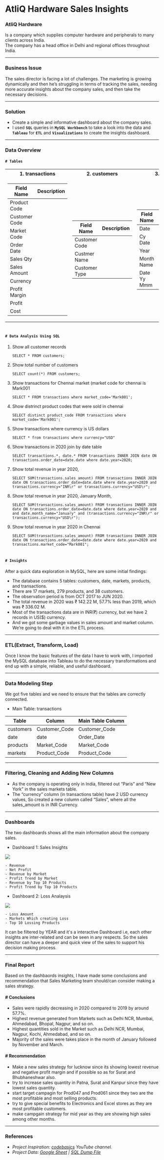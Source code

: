 # AtliQ Hardware Sales Insights

### AtliQ Hardware
Is a company which supplies computer hardware and peripherals to many clients across India.\
The company has a head office in Delhi and regional offices throughout India.

---

### Business Issue
The sales director is facing a lot of challenges. The marketing is growing dynamically and then he’s struggling in terms of tracking the sales, needing more accurate insights about the company sales, and then take the necessary decisions.

---

### Solution
- Create a simple and informative dashboard about the company sales.
- I used **`SQL`** queries in **`MySQL Workbench`** to take a look into the data and **`Tableau`** for **`ETL`** and **`Visualizations`** to create the insights dashboard.

---

### Data Overview

#### `# Tables`
    
<table>
<tr><th>1. transactions</th><th>2. customers</th><th>3. date</th><th> 4. products </th><th> 5. markets </th></tr>
<tr><td>

|Field Name|Description|
|----|---|
|Product Code||
|Customer Code||
|Market Code||
|Order Date||
|Sales Qty||
|Sales Amount||
|Currency||
|Profit Margin||
|Profit||
|Cost||

</td><td>

|Field Name|Description|
|---|---|
|Customer Code||
|Custmer Name||
|Customer Type||

</td><td>

|Field Name|Description|
|---|---|
|Date||
|Cy Date||
|Year||
|Month Name||
|Date Yy Mmm||
	
</td><td>
	
|Field Name|Description|
|---|---|
|Product Code||
|Product Type||

</td><td>

|Field Name|Description|
|---|---|
|Markets Code||
|Markets Name||
|Zone||


</td></tr> </table>

#  
#### `# Data Analysis Using SQL`

1. Show all customer records

    `SELECT * FROM customers;`

1. Show total number of customers

    `SELECT count(*) FROM customers;`

1. Show transactions for Chennai market (market code for chennai is Mark001

    `SELECT * FROM transactions where market_code='Mark001';`

1. Show distrinct product codes that were sold in chennai

    `SELECT distinct product_code FROM transactions where market_code='Mark001';`

1. Show transactions where currency is US dollars

    `SELECT * from transactions where currency="USD"`

1. Show transactions in 2020 join by date table

    `SELECT transactions.*, date.* FROM transactions INNER JOIN date ON transactions.order_date=date.date where date.year=2020;`

1. Show total revenue in year 2020,

    `SELECT SUM(transactions.sales_amount) FROM transactions INNER JOIN date ON transactions.order_date=date.date where date.year=2020 and transactions.currency="INR\r" or transactions.currency="USD\r";`
	
1. Show total revenue in year 2020, January Month,

    `SELECT SUM(transactions.sales_amount) FROM transactions INNER JOIN date ON transactions.order_date=date.date where date.year=2020 and and date.month_name="January" and (transactions.currency="INR\r" or transactions.currency="USD\r");`

1. Show total revenue in year 2020 in Chennai

    `SELECT SUM(transactions.sales_amount) FROM transactions INNER JOIN date ON transactions.order_date=date.date where date.year=2020
and transactions.market_code="Mark001";`
# 
#### `# Insights`
After a quick data exploration in MySQL, here are some initial findings:
- The database contains 5 tables: customers, date, markets, products, and transactions.
- There are 17 markets, 279 products, and 38 customers.
- The observation period is from OCT 2017 to JUN 2020.
- The total revenue in 2020 was ₹ 142.22 M, 57.7% less than 2019, which was ₹ 336.02 M.
- Most of the transactions data are in INR(₹) currency, but we have 2 records in US($) currency. 
- And we got some garbage values in sales amount and market column. We’re going to deal with it in the ETL process.

---

### ETL(Extract, Transform, Load)
Once I know the basic features of the data I have to work with, I imported the MySQL database into Tableau to do the necessary transformations and end up with a simple, reliable, and useful dashboard.

---

### Data Modeling Step
We got five tables and we need to ensure that the tables are correctly connected.
- Main Table: transactions

|Table|Column|Main Table Column|
|---|---|---|
|customers|Customer_Code|Customer_Code|
|date|date|Order_Date|
|products|Market_Code|Market_Code|
|markets|Product_Code|Product_Code|

---

### Filtering, Cleaning and Adding New Columns
- As the company is operating only in India, filtered out “Paris” and “New York” in the sales markets table.
- The “currency” column (in transactions table) have 2 USD currency values, So created a new column called “Sales”, where all the sales_amount is in INR Currency.

---

### Dashboards
The two dashboards shows all the main information about the company sales.
- Dashboard 1: Sales Insights
<div class='tableauPlaceholder' id='viz1658228506034' style='position: relative'><noscript><a href='#'><img alt=' ' src='https:&#47;&#47;public.tableau.com&#47;static&#47;images&#47;At&#47;AtliqHardware&#47;AtliqHardware&#47;1_rss.png' style='border: none' /></a></noscript><object class='tableauViz'  style='display:none;'><param name='host_url' value='https%3A%2F%2Fpublic.tableau.com%2F' /> <param name='embed_code_version' value='3' /> <param name='site_root' value='' /><param name='name' value='AtliqHardware&#47;AtliqHardware' /><param name='tabs' value='yes' /><param name='toolbar' value='yes' /><param name='static_image' value='https:&#47;&#47;public.tableau.com&#47;static&#47;images&#47;At&#47;AtliqHardware&#47;AtliqHardware&#47;1.png' /> <param name='animate_transition' value='yes' /><param name='display_static_image' value='yes' /><param name='display_spinner' value='yes' /><param name='display_overlay' value='yes' /><param name='display_count' value='yes' /><param name='language' value='en-GB' /></object></div>

    - Revenue
    - Net Profit
    - Revenue by Market
    - Profit Trend by Market
    - Revenue by Top 10 Products
    - Profit Trend by Top 10 Products

- Dashboard 2: Loss Analaysis
<div class='tableauPlaceholder' id='viz1658228711044' style='position: relative'><noscript><a href='#'><img alt=' ' src='https:&#47;&#47;public.tableau.com&#47;static&#47;images&#47;At&#47;AtliqHardware&#47;LossAnalysis&#47;1_rss.png' style='border: none' /></a></noscript><object class='tableauViz'  style='display:none;'><param name='host_url' value='https%3A%2F%2Fpublic.tableau.com%2F' /> <param name='embed_code_version' value='3' /> <param name='site_root' value='' /><param name='name' value='AtliqHardware&#47;LossAnalysis' /><param name='tabs' value='yes' /><param name='toolbar' value='yes' /><param name='static_image' value='https:&#47;&#47;public.tableau.com&#47;static&#47;images&#47;At&#47;AtliqHardware&#47;LossAnalysis&#47;1.png' /> <param name='animate_transition' value='yes' /><param name='display_static_image' value='yes' /><param name='display_spinner' value='yes' /><param name='display_overlay' value='yes' /><param name='display_count' value='yes' /><param name='language' value='en-GB' /></object></div>

    - Loss Amount
    - Markets Which creating Loss
    - Top 10 Lossing Products

It can be filtered by YEAR and it's a interactive Dashboard i.e, each other insights are inter-related and can be seen in any respects. So the sales director can have a deeper and quick view of the sales to support his decision making process.

---
### Final Report
Based on the dashbaords insights, I have made some conclusions and recommendation that Sales Marketing team should/can consider making a sales strategy.

#### # Conclusions
- Sales were rapidly decreasing in 2020 compared to 2019 by around 57.7%.
- Highest revenue generated from Markets such as Delhi NCR, Mumbai, Ahmedabad, Bhopal, Nagpur, and so on.
- Highest quantities sold in the Market such as Delhi NCR, Mumbai, Nagpur, Kochi, Ahmedabad, and so on.
- Majority of the sales were takes place in the month of January followed by November and March.

#### # Recommendation
- Make a new sales strategy for lucknow since its showing lowest revenue and negative profit margin and if possible so as for Surat and Bhubhaneshwar also.
- try to increase sales quantity in Patna, Surat and Kanpur since they have lowest sales quantity.
- start target campagin for Prod047 and Prod061 since they two are the most profitable and most selling products.
- try to give special benefits to Electronics and Excel stores as they are most profitable customers.
- make campgain strategy for mid year as they are showing high sales among other months.

---

### References
- *Project Inspiration: [codebasics](https://youtube.com/playlist?list=PLeo1K3hjS3usDI9XeUgjNZs6VnE0meBrL) YouTube channel.*
- *Project Data: [Google Sheet](https://docs.google.com/spreadsheets/d/1cidC_V9YrS789-ZYTdAM1OgIXZVa_XfkRVy5Cyp3Qk8/edit?usp=sharing) | [SQL Dump File]()*
